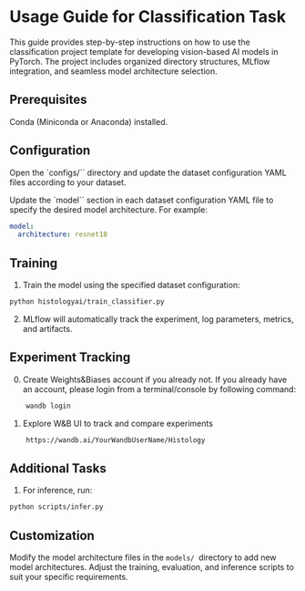 
# Usage Guide for Classification Task

This guide provides step-by-step instructions on how to use the classification project template for developing vision-based AI models in PyTorch. The project includes organized directory structures, MLflow integration, and seamless model architecture selection.

## Prerequisites

Conda (Miniconda or Anaconda) installed.

## Configuration

Open the `configs/`` directory and update the dataset configuration YAML files according to your dataset.

Update the `model`` section in each dataset configuration YAML file to specify the desired model architecture. For example:

```yaml
model:
  architecture: resnet18
```

## Training

1. Train the model using the specified dataset configuration:

```bash
python histologyai/train_classifier.py
```

2. MLflow will automatically track the experiment, log parameters, metrics, and artifacts.


## Experiment Tracking

0. Create Weights&Biases account if you already not. 
If you already have an account, please login from a terminal/console by following command:
```bash
    wandb login
```

1. Explore W&B UI to track and compare experiments
```bash
    https://wandb.ai/YourWandbUserName/Histology
```


## Additional Tasks

1. For inference, run:

```bash
python scripts/infer.py
```

## Customization

Modify the model architecture files in the `models/ `directory to add new model architectures.
Adjust the training, evaluation, and inference scripts to suit your specific requirements.

